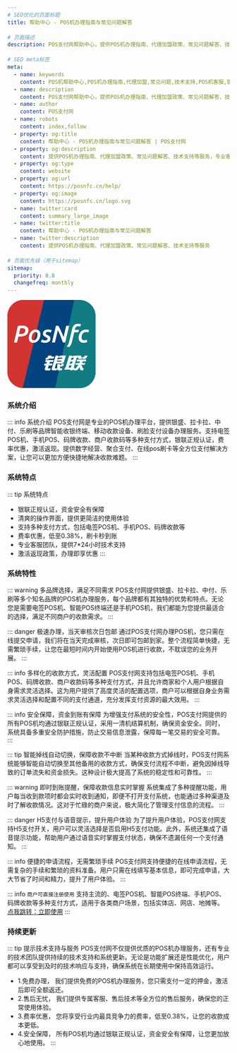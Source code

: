```yaml
---
# SEO优化的页面标题
title: 帮助中心 - POS机办理指南与常见问题解答

# 页面描述
description: POS支付网帮助中心，提供POS机办理指南、代理加盟政策、常见问题解答、技术支持等服务。银联正规认证，费率优惠，激活返现，专业客服7*24小时在线服务

# SEO meta标签
meta:
  - name: keywords
    content: POS机帮助中心,POS机办理指南,代理加盟,常见问题,技术支持,POS机客服,银联认证,费率优惠,激活返现,POS机政策,办理流程
  - name: description
    content: POS支付网帮助中心，提供POS机办理指南、代理加盟政策、常见问题解答、技术支持等服务。银联正规认证，费率优惠，激活返现，专业客服7*24小时在线服务
  - name: author
    content: POS支付网
  - name: robots
    content: index,follow
  - property: og:title
    content: 帮助中心 - POS机办理指南与常见问题解答 | POS支付网
  - property: og:description
    content: 提供POS机办理指南、代理加盟政策、常见问题解答、技术支持等服务，专业客服7*24小时在线
  - property: og:type
    content: website
  - property: og:url
    content: https://posnfc.cn/help/
  - property: og:image
    content: https://posnfc.cn/logo.svg
  - name: twitter:card
    content: summary_large_image
  - name: twitter:title
    content: 帮助中心 - POS机办理指南与常见问题解答
  - name: twitter:description
    content: 提供POS机办理指南、代理加盟政策、常见问题解答、技术支持等服务

# 页面优先级（用于sitemap）
sitemap:
  priority: 0.8
  changefreq: monthly
---
```


<img src="/logo.svg" alt="POS支付网 Logo" width="200" height="200">


### 系统介绍
::: info 系统介绍
POS支付网是专业的POS机办理平台，提供银盛、拉卡拉、中付、乐刷等品牌智能收银终端、移动收款设备、刷脸支付设备办理服务。支持电签POS机、手机POS、码牌收款、商户收款码等多种支付方式，银联正规认证，费率优惠，激活返现。提供数字经营、聚合支付、在线pos刷卡等全方位支付解决方案，让您可以更加方便快捷地解决收款难题。
:::


### 系统特点
::: tip 系统特点
- 银联正规认证，资金安全有保障
- 清爽的操作界面，提供更简洁的使用体验
- 支持多种支付方式，包括电签POS机、手机POS、码牌收款等
- 费率优惠，低至0.38%，刷卡秒到账
- 专业客服团队，提供7*24小时技术支持
- 激活返现政策，办理即享优惠
:::


### 系统特性
::: warning 多品牌选择，满足不同需求
POS支付网提供银盛、拉卡拉、中付、乐刷等多个知名品牌的POS机办理服务，每个品牌都有其独特的优势和特点。无论您是需要电签POS机、智能POS终端还是手机POS机，我们都能为您提供最适合的选择，满足不同商户的收款需求。
:::


::: danger 极速办理，当天审核次日包邮
通过POS支付网办理POS机，您只需在线提交申请，我们将在当天完成审核，次日即可包邮到家。整个流程简单快捷，无需繁琐手续，让您在最短时间内开始使用POS机进行收款，不耽误您的业务开展。
:::

::: info 多样化的收款方式，灵活配置
POS支付网支持包括电签POS机、手机POS、码牌收款、商户收款码等多种支付方式，并且允许商家和个人用户根据自身需求灵活选择。这为用户提供了高度灵活的配置选项，商户可以根据自身业务需求灵活选择和配置不同的支付通道，充分发挥支付资源的最大效用。
:::

::: info 安全保障，资金到账有保障
为增强支付系统的安全性，POS支付网提供的所有POS机均通过银联正规认证，采用一清机结算机制，确保资金安全。同时，系统具备多重安全防护措施，防止交易信息泄露，保障每一笔交易的安全可靠。
:::

::: tip 智能掉线自动切换，保障收款不中断
当某种收款方式掉线时，POS支付网系统能够智能自动切换至其他备用的收款方式，确保支付流程不中断，避免因掉线导致的订单流失和资金损失。这种设计极大提高了系统的稳定性和可靠性。
:::

::: warning 即时到账提醒，保障收款信息实时掌握
系统集成了多种提醒功能，用户每当收到款项时都会实时收到通知，即便不打开支付系统，也能通过多种渠道及时了解收款情况。这对于忙碌的商户来说，极大简化了管理支付信息的流程。
:::

::: danger H5支付与语音提示，提升用户体验
为了提升用户体验，POS支付网支持H5支付开关，用户可以灵活选择是否启用H5支付功能。此外，系统还集成了语音提示功能，帮助用户通过语音实时掌握支付状态，确保不遗漏任何一个支付通知。
:::

::: info 便捷的申请流程，无需繁琐手续
POS支付网支持便捷的在线申请流程，无需复杂的手续和繁琐的资料准备。用户只需在线填写基本信息，即可完成申请，大大节省了时间和精力，提升了用户体验。
:::

::: info `商户可直接注册使用`
支持主流的、电签POS机、智能POS终端、手机POS、码牌收款等多种支付方式，适用于各类商户场景，包括实体店、网店、地摊等。
 [点我跳转：立即使用](https://merch.PaYphp.cn)
:::



### 持续更新
::: tip 提示技术支持与服务
POS支付网不仅提供优质的POS机办理服务，还有专业的技术团队提供持续的技术支持和系统更新。无论是功能扩展还是性能优化，用户都可以享受到及时的技术响应与支持，确保系统在长期使用中保持高效运行。

- 1.免费办理， 我们提供免费的POS机办理服务，您只需支付一定的押金，激活后即可全额返还。
- 2.售后无忧， 我们提供专属客服、售后技术等全方位的售后服务，确保您的正常使用体验。
- 3.费率优惠， 您将享受行业内最具竞争力的费率，低至0.38%，让您的收款成本更低。
- 4.安全保障， 所有POS机均通过银联正规认证，资金安全有保障，让您更加放心地使用。
:::


